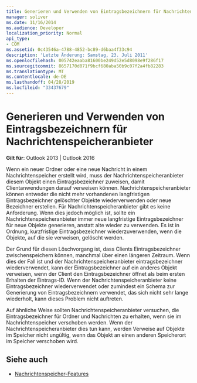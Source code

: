 ```yaml
---
title: Generieren und Verwenden von Eintragsbezeichnern für Nachrichtenspeicheranbieter
manager: soliver
ms.date: 11/16/2014
ms.audience: Developer
localization_priority: Normal
api_type:
- COM
ms.assetid: 0c43546a-4788-4852-bc89-d6baa4f33c94
description: 'Letzte Änderung: Samstag, 23. Juli 2011'
ms.openlocfilehash: 005742eaaba81600be249d52e5d8098e9f286f17
ms.sourcegitcommit: 8657170d071f9bcf680aba50b9c07f2a4fb82283
ms.translationtype: MT
ms.contentlocale: de-DE
ms.lasthandoff: 04/28/2019
ms.locfileid: "33437679"
---
```

# <a name="generating-and-using-entry-identifiers-in-message-store-providers"></a>Generieren und Verwenden von Eintragsbezeichnern für Nachrichtenspeicheranbieter

**Gilt für**: Outlook 2013 | Outlook 2016 
  
Wenn ein neuer Ordner oder eine neue Nachricht in einem Nachrichtenspeicher erstellt wird, muss der Nachrichtenspeicheranbieter diesem Objekt einen Eintragsbezeichner zuweisen, damit Clientanwendungen darauf verweisen können. Nachrichtenspeicheranbieter können entweder die nicht mehr vorhandenen langfristigen Eintragsbezeichner gelöschter Objekte wiederverwenden oder neue Bezeichner erstellen. Für Nachrichtenspeicheranbieter gibt es keine Anforderung. Wenn dies jedoch möglich ist, sollte ein Nachrichtenspeicheranbieter immer neue langfristige Eintragsbezeichner für neue Objekte generieren, anstatt alte wieder zu verwenden. Es ist in Ordnung, kurzfristige Eintragsbezeichner wiederzuverwenden, wenn die Objekte, auf die sie verweisen, gelöscht werden.
  
Der Grund für diesen Löschvorgang ist, dass Clients Eintragsbezeichner zwischenspeichern können, manchmal über einen längeren Zeitraum. Wenn dies der Fall ist und der Nachrichtenspeicheranbieter eintragsbezeichner wiederverwendet, kann der Eintragsbezeichner auf ein anderes Objekt verweisen, wenn der Client den Eintragsbezeichner öffnet als beim ersten Erhalten der Eintrags-ID. Wenn der Nachrichtenspeicheranbieter keine Eintragsbezeichner wiederverwendet oder zumindest ein Schema zur Generierung von Eintragsbezeichnern verwendet, das sich nicht sehr lange wiederholt, kann dieses Problem nicht auftreten.
  
Auf ähnliche Weise sollten Nachrichtenspeicheranbieter versuchen, die Eintragsbezeichner für Ordner und Nachrichten zu erhalten, wenn sie im Nachrichtenspeicher verschoben werden. Wenn der Nachrichtenspeicheranbieter dies tun kann, werden Verweise auf Objekte im Speicher nicht ungültig, wenn das Objekt an einen anderen Speicherort im Speicher verschoben wird.
  
## <a name="see-also"></a>Siehe auch

- [Nachrichtenspeicher-Features](message-store-features.md)

